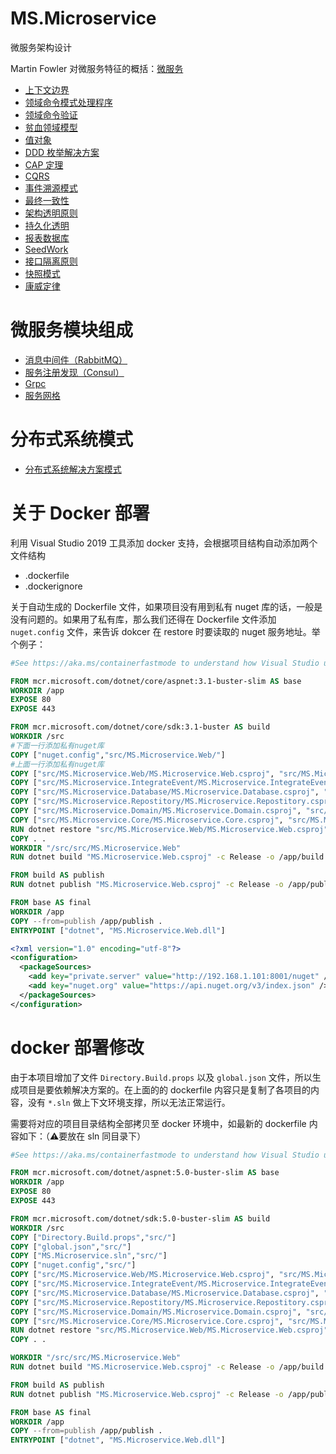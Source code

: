# MS.Microservice
微服务架构设计

Martin Fowler 对微服务特征的概括：[微服务](https://martinfowler.com/articles/microservices.html#SmartEndpointsAndDumbPipes)

- [上下文边界](docs/Context-Bounded.md)
- [领域命令模式处理程序](docs/Domain-Command-Patterns-Handlers.md)
- [领域命令验证](docs/Domain-Command-Validation.md)
- [贫血领域模型](Anemic-Domain-Model.md)
- [值对象](docs/ValueObject.md)
- [DDD 枚举解决方案](docs/Enumeration.md)
- [CAP 定理](docs/CAP-Theorem.md)
- [CQRS](docs/CQRS.md)
- [事件溯源模式](docs/Event-Source-Pattern.md)
- [最终一致性](docs/Eventual-Consistency.md)
- [架构透明原则](docs/Infrastructure-Ignorance.md) 
- [持久化透明](docs/Persistence-Ignorance.md)
- [报表数据库](docs/Reporting-Database.md)
- [SeedWork](docs/SeedWork.md)
- [接口隔离原则](docs/Separated-Interface.md) 
- [快照模式](docs/Snapshot.md)
- [康威定律](docs/ConwayLaw.md)

# 微服务模块组成

- [消息中间件（RabbitMQ）](docs/mq)
- [服务注册发现（Consul）](docs/consul)
- [Grpc](docs/grpc)
- [服务网格](docs/service-mesh)

# 分布式系统模式

- [分布式系统解决方案模式](docs/patterns-of-distributed-systems)

# 关于 Docker 部署

利用 Visual Studio 2019 工具添加 docker 支持，会根据项目结构自动添加两个文件结构

- .dockerfile
- .dockerignore

关于自动生成的 Dockerfile 文件，如果项目没有用到私有 nuget 库的话，一般是没有问题的。如果用了私有库，那么我们还得在 Dockerfile 文件添加 `nuget.config` 文件，来告诉 dokcer 在 restore 时要读取的 nuget 服务地址。举个例子：

```dockerfile
#See https://aka.ms/containerfastmode to understand how Visual Studio uses this Dockerfile to build your images for faster debugging.

FROM mcr.microsoft.com/dotnet/core/aspnet:3.1-buster-slim AS base
WORKDIR /app
EXPOSE 80
EXPOSE 443

FROM mcr.microsoft.com/dotnet/core/sdk:3.1-buster AS build
WORKDIR /src
#下面一行添加私有nuget库
COPY ["nuget.config","src/MS.Microservice.Web/"]
#上面一行添加私有nuget库
COPY ["src/MS.Microservice.Web/MS.Microservice.Web.csproj", "src/MS.Microservice.Web/"]
COPY ["src/MS.Microservice.IntegrateEvent/MS.Microservice.IntegrateEvent.csproj", "src/MS.Microservice.IntegrateEvent/"]
COPY ["src/MS.Microservice.Database/MS.Microservice.Database.csproj", "src/MS.Microservice.Database/"]
COPY ["src/MS.Microservice.Repostitory/MS.Microservice.Repostitory.csproj", "src/MS.Microservice.Repostitory/"]
COPY ["src/MS.Microservice.Domain/MS.Microservice.Domain.csproj", "src/MS.Microservice.Domain/"]
COPY ["src/MS.Microservice.Core/MS.Microservice.Core.csproj", "src/MS.Microservice.Core/"]
RUN dotnet restore "src/MS.Microservice.Web/MS.Microservice.Web.csproj"
COPY . .
WORKDIR "/src/src/MS.Microservice.Web"
RUN dotnet build "MS.Microservice.Web.csproj" -c Release -o /app/build

FROM build AS publish
RUN dotnet publish "MS.Microservice.Web.csproj" -c Release -o /app/publish

FROM base AS final
WORKDIR /app
COPY --from=publish /app/publish .
ENTRYPOINT ["dotnet", "MS.Microservice.Web.dll"]
```

```xml
<?xml version="1.0" encoding="utf-8"?>
<configuration>
  <packageSources>
    <add key="private.server" value="http://192.168.1.101:8001/nuget" />
    <add key="nuget.org" value="https://api.nuget.org/v3/index.json" />
  </packageSources>
</configuration>
```

# docker 部署修改

由于本项目增加了文件 `Directory.Build.props` 以及 `global.json` 文件，所以生成项目是要依赖解决方案的。在上面的的 dockerfile 内容只是复制了各项目的内容，没有 `*.sln` 做上下文环境支撑，所以无法正常运行。

需要将对应的项目目录结构全部拷贝至 docker 环境中，如最新的 dockerfile 内容如下：（⚠️要放在 sln 同目录下）

```dockerfile
#See https://aka.ms/containerfastmode to understand how Visual Studio uses this Dockerfile to build your images for faster debugging.

FROM mcr.microsoft.com/dotnet/aspnet:5.0-buster-slim AS base
WORKDIR /app
EXPOSE 80
EXPOSE 443

FROM mcr.microsoft.com/dotnet/sdk:5.0-buster-slim AS build
WORKDIR /src
COPY ["Directory.Build.props","src/"]
COPY ["global.json","src/"]
COPY ["MS.Microservice.sln","src/"]
COPY ["nuget.config","src/"]
COPY ["src/MS.Microservice.Web/MS.Microservice.Web.csproj", "src/MS.Microservice.Web/"]
COPY ["src/MS.Microservice.IntegrateEvent/MS.Microservice.IntegrateEvent.csproj", "src/MS.Microservice.IntegrateEvent/"]
COPY ["src/MS.Microservice.Database/MS.Microservice.Database.csproj", "src/MS.Microservice.Database/"]
COPY ["src/MS.Microservice.Repostitory/MS.Microservice.Repostitory.csproj", "src/MS.Microservice.Repostitory/"]
COPY ["src/MS.Microservice.Domain/MS.Microservice.Domain.csproj", "src/MS.Microservice.Domain/"]
COPY ["src/MS.Microservice.Core/MS.Microservice.Core.csproj", "src/MS.Microservice.Core/"]
RUN dotnet restore "src/MS.Microservice.Web/MS.Microservice.Web.csproj"
COPY . .

WORKDIR "/src/src/MS.Microservice.Web"
RUN dotnet build "MS.Microservice.Web.csproj" -c Release -o /app/build

FROM build AS publish
RUN dotnet publish "MS.Microservice.Web.csproj" -c Release -o /app/publish

FROM base AS final
WORKDIR /app
COPY --from=publish /app/publish .
ENTRYPOINT ["dotnet", "MS.Microservice.Web.dll"]
```

